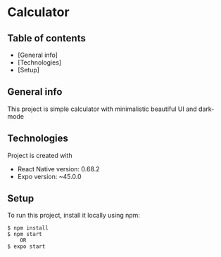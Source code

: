 # Calculator 

## Table of contents
* [General info] 
* [Technologies] 
* [Setup] 

## General info
This project is simple calculator with minimalistic beautiful UI and dark-mode

## Technologies
Project is created with
* React Native version: 0.68.2
* Expo version: ~45.0.0

## Setup
To run this project, install it locally using npm:

```
$ npm install
$ npm start 
    OR
$ expo start
```
